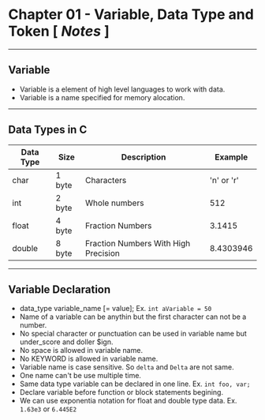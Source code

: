 # Chapter 01 - Variable, Data Type and Token [ *Notes* ]
----
## Variable
- Variable is a element of high level languages to work with data.
- Variable is a name specified for memory alocation.
----
## Data Types in C

| Data Type | Size | Description | Example |
| --------- | ----- | -------| ---- |
| char | 1 byte | Characters | 'n' or 'r' |
| int | 2 byte | Whole numbers | 512 |
| float | 4 byte | Fraction Numbers | 3.1415 |
| double | 8 byte | Fraction Numbers With High Precision | 8.4303946 |

----
## Variable Declaration
- data_type variable_name [= value]; Ex. `int aVariable = 50`
- Name of a variable can be anythin but the first character can not be a number.
- No special character or punctuation can be used in variable name but under_score and doller $ign.
- No space is allowed in variable name.
- No KEYWORD is allowed in variable name.
- Variable name is case sensitive. So `delta` and `Delta` are not same.
- One name can't be use multiple time.
- Same data type variable can be declared in one line. Ex. `int foo, var;`
- Declare variable before function or block statements begining.
- We can use exponentia notation for float and double type data. Ex. `1.63e3` or `6.445E2`

